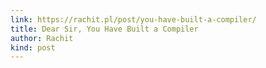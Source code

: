 ```yaml
---
link: https://rachit.pl/post/you-have-built-a-compiler/
title: Dear Sir, You Have Built a Compiler
author: Rachit
kind: post
---
```

